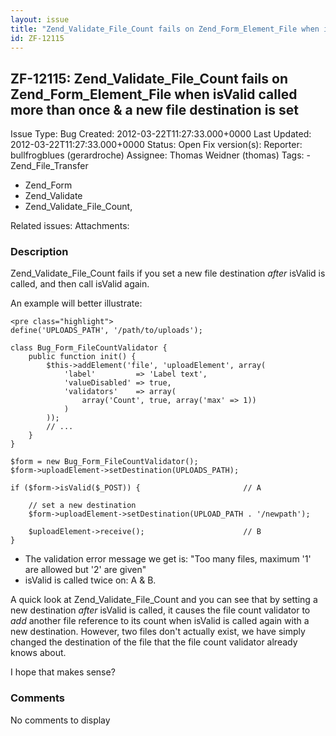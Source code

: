 ```yaml
---
layout: issue
title: "Zend_Validate_File_Count fails on Zend_Form_Element_File when isValid called more than once &amp; a new file destination is set"
id: ZF-12115
---
```


ZF-12115: Zend\_Validate\_File\_Count fails on Zend\_Form\_Element\_File when isValid called more than once & a new file destination is set
-------------------------------------------------------------------------------------------------------------------------------------------

 Issue Type: Bug Created: 2012-03-22T11:27:33.000+0000 Last Updated: 2012-03-22T11:27:33.000+0000 Status: Open Fix version(s): 
 Reporter:  bullfrogblues (gerardroche)  Assignee:  Thomas Weidner (thomas)  Tags: - Zend\_File\_Transfer
- Zend\_Form
- Zend\_Validate
- Zend\_Validate\_File\_Count,
 
 Related issues: 
 Attachments: 
### Description

Zend\_Validate\_File\_Count fails if you set a new file destination _after_ isValid is called, and then call isValid again.

An example will better illustrate:

 
    <pre class="highlight">
    define('UPLOADS_PATH', '/path/to/uploads');
    
    class Bug_Form_FileCountValidator {
        public function init() {
            $this->addElement('file', 'uploadElement', array(
                'label'         => 'Label text',
                'valueDisabled' => true,
                'validators'    => array(
                    array('Count', true, array('max' => 1))
                )
            ));
            // ...
        }
    }
    
    $form = new Bug_Form_FileCountValidator();
    $form->uploadElement->setDestination(UPLOADS_PATH);
    
    if ($form->isValid($_POST)) {                       // A
    
        // set a new destination
        $form->uploadElement->setDestination(UPLOAD_PATH . '/newpath');
    
        $uploadElement->receive();                      // B
    }


- The validation error message we get is: "Too many files, maximum '1' are allowed but '2' are given"
- isValid is called twice on: A & B.

A quick look at Zend\_Validate\_File\_Count and you can see that by setting a new destination _after_ isValid is called, it causes the file count validator to _add_ another file reference to its count when isValid is called again with a new destination. However, two files don't actually exist, we have simply changed the destination of the file that the file count validator already knows about.

I hope that makes sense?

 

 

### Comments

No comments to display